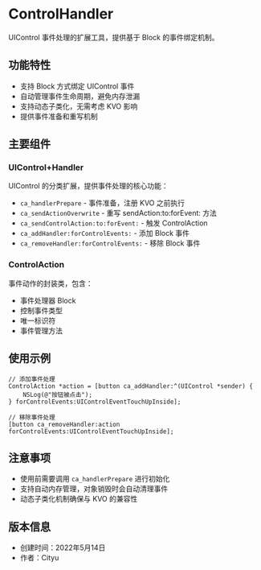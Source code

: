 # ControlHandler

UIControl 事件处理的扩展工具，提供基于 Block 的事件绑定机制。

## 功能特性

- 支持 Block 方式绑定 UIControl 事件
- 自动管理事件生命周期，避免内存泄漏
- 支持动态子类化，无需考虑 KVO 影响
- 提供事件准备和重写机制

## 主要组件

### UIControl+Handler

UIControl 的分类扩展，提供事件处理的核心功能：

- `ca_handlerPrepare` - 事件准备，注册 KVO 之前执行
- `ca_sendActionOverwrite` - 重写 sendAction:to:forEvent: 方法
- `ca_sendControlAction:to:forEvent:` - 触发 ControlAction
- `ca_addHandler:forControlEvents:` - 添加 Block 事件
- `ca_removeHandler:forControlEvents:` - 移除 Block 事件

### ControlAction

事件动作的封装类，包含：

- 事件处理器 Block
- 控制事件类型
- 唯一标识符
- 事件管理方法

## 使用示例

```objc
// 添加事件处理
ControlAction *action = [button ca_addHandler:^(UIControl *sender) {
    NSLog(@"按钮被点击");
} forControlEvents:UIControlEventTouchUpInside];

// 移除事件处理
[button ca_removeHandler:action forControlEvents:UIControlEventTouchUpInside];
```

## 注意事项

- 使用前需要调用 `ca_handlerPrepare` 进行初始化
- 支持自动内存管理，对象销毁时会自动清理事件
- 动态子类化机制确保与 KVO 的兼容性

## 版本信息

- 创建时间：2022年5月14日
- 作者：Cityu
